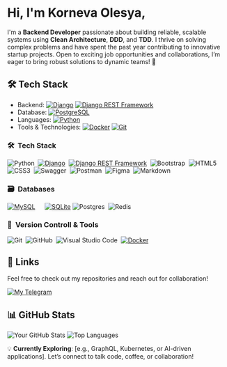 
# Hi, I'm Korneva Olesya,   

I'm a **Backend Developer** passionate about building reliable, scalable systems using **Clean Architecture**, **DDD**, and **TDD**. I thrive on solving complex problems and have spent the past year contributing to innovative startup projects. Open to exciting job opportunities and collaborations, I’m eager to bring robust solutions to dynamic teams! 🚀


## 🛠 Tech Stack
- Backend: [![Django](https://img.shields.io/badge/Django-092E20?style=for-the-badge&logo=django&logoColor=white)](https://www.djangoproject.com/) [![Django REST Framework](https://img.shields.io/badge/Django_REST_Framework-092E20?style=for-the-badge)](https://www.django-rest-framework.org/)
- Database: [![PostgreSQL](https://img.shields.io/badge/PostgreSQL-316192?style=for-the-badge&logo=postgresql&logoColor=white)](https://www.postgresql.org/)
- Languages: [![Python](https://img.shields.io/badge/Python-3776AB?style=for-the-badge&logo=python&logoColor=white)](https://www.python.org/)
- Tools & Technologies: [![Docker](https://img.shields.io/badge/Docker-2496ED?style=for-the-badge&logo=docker&logoColor=white)](https://www.docker.com/) [![Git](https://img.shields.io/badge/Git-F05032?style=for-the-badge&logo=git&logoColor=white)](https://git-scm.com/)


### 🛠 &nbsp;Tech Stack

![Python](https://img.shields.io/badge/python-3670A0?style=for-the-badge&logo=python&logoColor=ffdd54)&nbsp;
[![Django](https://img.shields.io/badge/Django-092E20?style=for-the-badge&logo=django&logoColor=white)](https://www.djangoproject.com/)&nbsp;
[![Django REST Framework](https://img.shields.io/badge/Django_REST_Framework-092E20?style=for-the-badge)](https://www.django-rest-framework.org/)&nbsp;
![Bootstrap](https://img.shields.io/badge/bootstrap-%23563D7C.svg?style=for-the-badge&logo=bootstrap&logoColor=white)&nbsp;
![HTML5](https://img.shields.io/badge/html5-%23E34F26.svg?style=for-the-badge&logo=html5&logoColor=white)&nbsp;
![CSS3](https://img.shields.io/badge/css3-%231572B6.svg?style=for-the-badge&logo=css3&logoColor=white)&nbsp;
![Swagger](https://img.shields.io/badge/-Swagger-%23Clojure?style=for-the-badge&logo=swagger&logoColor=white)&nbsp;
![Postman](https://img.shields.io/badge/Postman-FF6C37?style=for-the-badge&logo=postman&logoColor=white)&nbsp;
![Figma](https://img.shields.io/badge/figma-%23F24E1E.svg?style=for-the-badge&logo=figma&logoColor=white)&nbsp;
![Markdown](https://img.shields.io/badge/markdown-%23000000.svg?style=for-the-badge&logo=markdown&logoColor=white)&nbsp;

### 🗃 &nbsp;Databases
<a href="https://www.mysql.com/"><img alt="MySQL" src="https://img.shields.io/badge/MySQL-00000F?style=for-the-badge&logo=mysql&logoColor=white"></a>
  &emsp;
    <a href="https://www.sqlite.org/"><img alt="SQLite" src ="https://img.shields.io/badge/SQLite-07405E?style=for-the-badge&logo=sqlite&logoColor=white"/></a>
![Postgres](https://img.shields.io/badge/postgres-%23316192.svg?style=for-the-badge&logo=postgresql&logoColor=white)&nbsp;
![Redis](https://img.shields.io/badge/redis-%23DD0031.svg?style=for-the-badge&logo=redis&logoColor=white)&nbsp;

### 🧰 &nbsp;Version Controll & Tools 

![Git](https://img.shields.io/badge/git-%23F05033.svg?style=for-the-badge&logo=git&logoColor=white)&nbsp;
![GitHub](https://img.shields.io/badge/github-%23121011.svg?style=for-the-badge&logo=github&logoColor=white)&nbsp;
![Visual Studio Code](https://img.shields.io/badge/Visual%20Studio%20Code-0078d7.svg?style=for-the-badge&logo=visual-studio-code&logoColor=white)&nbsp;
[![Docker](https://img.shields.io/badge/Docker-2496ED?style=for-the-badge&logo=docker&logoColor=white)](https://www.docker.com/)


## 🔗 Links

Feel free to check out my repositories and reach out for collaboration!

[![My Telegram](https://img.shields.io/badge/My_Telegram-2CA5E0?style=for-the-badge&logo=telegram&logoColor=white)](https://t.me/Olesya_Korneva)

## 📊 GitHub Stats

![Your GitHub Stats](https://github-readme-stats.vercel.app/api?username=OLKorneva&show_icons=true&theme=radical)
![Top Languages](https://github-readme-stats.vercel.app/api/top-langs/?username=OLKorneva&layout=compact&theme=radical)

💡 **Currently Exploring**: [e.g., GraphQL, Kubernetes, or AI-driven applications]. Let’s connect to talk code, coffee, or collaboration!
